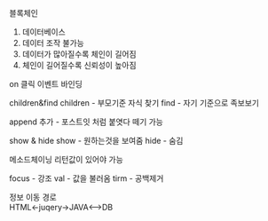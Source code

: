 블록체인 

1. 데이터베이스
2. 데이터 조작 불가능
3. 데이터가 많아질수록 체인이 길어짐
4. 체인이 길어질수록 신뢰성이 높아짐

on
클릭
이벤트 바인딩

children&find
children - 부모기준 자식 찾기
find - 자기 기준으로 족보보기

append
추가 - 포스트잇 처럼 붙엿다 떼기 가능

show & hide
show - 원하는것을 보여줌
hide - 숨김

메소드체이닝
리턴값이 있어야 가능

focus - 강조
val - 값을 불러옴
tirm - 공백제거

정보 이동 경로  
HTML<-juqery->JAVA<-->DB